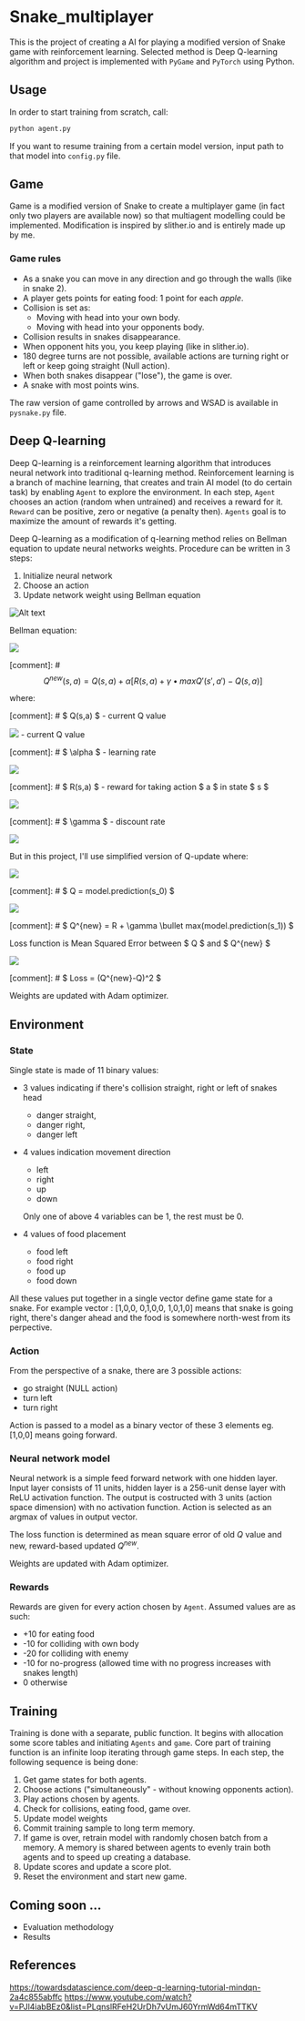 # Snake_multiplayer

This is the project of creating a AI for playing a modified version of Snake game with reinforcement learning.
Selected method is Deep Q-learning algorithm and project is implemented with ```PyGame``` and ```PyTorch``` using Python. 

## Usage

In order to start training from scratch, call:
```bash
python agent.py
```
If you want to resume training from a certain model version, input path to that model into ```config.py``` file. 

## Game 
Game is a modified version of Snake to create a multiplayer game (in fact only two players are available now) so that multiagent modelling could be implemented. 
Modification is inspired by slither.io and is entirely made up by me. 

### Game rules
* As a snake you can move in any direction and go through the walls (like in snake 2).
* A player gets points for eating food:  1 point for each *apple*.
* Collision is set as:
  * Moving with head into your own body.
  * Moving with head into your opponents body.
* Collision results in snakes disappearance. 
* When opponent hits you, you keep playing (like in slither.io).
* 180 degree turns are not possible, available actions are turning right or left or keep going straight (Null action).
* When both snakes disappear ("lose"), the game is over.
* A snake with most points wins.

The raw version of game controlled by arrows and WSAD is available in ```pysnake.py``` file. 

## Deep Q-learning
Deep Q-learning is a reinforcement learning algorithm that introduces neural network into traditional q-learning method.
Reinforcement learning is a branch of machine learning, that creates and train AI model (to do certain task) by enabling ```Agent``` 
to explore the environment. In each step, ```Agent``` chooses an action (random when untrained) and receives a reward for it. 
```Reward``` can be positive, zero or negative (a penalty then). ```Agents``` goal is to maximize the amount of rewards it's getting. 

Deep Q-learning as a modification of q-learning method relies on Bellman equation to update neural networks weights.
Procedure can be written in 3 steps:
1. Initialize neural network
2. Choose an action
3. Update network weight using Bellman equation

![Alt text](scheme.jpg "Deep Q learning scheme")

Bellman equation:

<img src="https://render.githubusercontent.com/render/math?math=Q^{new}(s,a) = Q(s,a) + \alpha [R(s,a) + \gamma \bullet max Q'(s',a') - Q(s,a)]">

[comment]: # $$ Q^{new}(s,a) = Q(s,a) + \alpha [R(s,a) + \gamma \bullet max Q'(s',a') - Q(s,a)] $$

where:

[comment]: # $ Q(s,a) $ - current Q value

<img src="https://render.githubusercontent.com/render/math?math=Q(s,a)"> - current Q value


[comment]: # $ \alpha $ - learning rate

<img src="https://render.githubusercontent.com/render/math?math=\alpha">

[comment]: # $ R(s,a) $ - reward for taking action $ a $ in state $ s $

<img src="https://render.githubusercontent.com/render/math?math=Q^{new}(s,a) = Q(s,a) + \alpha [R(s,a) + \gamma \bullet max Q'(s',a') - Q(s,a)]">

[comment]: # $ \gamma $ - discount rate

<img src="https://render.githubusercontent.com/render/math?math=Q^{new}(s,a) = Q(s,a) + \alpha [R(s,a) + \gamma \bullet max Q'(s',a') - Q(s,a)]">

But in this project, I'll use simplified version of Q-update where:

<img src="https://render.githubusercontent.com/render/math?math=Q^{new}(s,a) = Q(s,a) + \alpha [R(s,a) + \gamma \bullet max Q'(s',a') - Q(s,a)]">

[comment]: # $ Q = model.prediction(s_0) $

<img src="https://render.githubusercontent.com/render/math?math=Q^{new}(s,a) = Q(s,a) + \alpha [R(s,a) + \gamma \bullet max Q'(s',a') - Q(s,a)]">

[comment]: # $ Q^{new} = R + \gamma \bullet max(model.prediction(s_1)) $

Loss function is Mean Squared Error between $ Q $ and $ Q^{new} $

<img src="https://render.githubusercontent.com/render/math?math=Q^{new}(s,a) = Q(s,a) + \alpha [R(s,a) + \gamma \bullet max Q'(s',a') - Q(s,a)]">

[comment]: # $ Loss = (Q^{new}-Q)^2 $

Weights are updated with Adam optimizer.

## Environment
### State
Single state is made of 11 binary values:



* 3 values indicating if there's collision straight, right or left of snakes head
  * danger straight, 
  * danger right, 
  * danger left 

* 4 values indication movement direction
  * left
  * right
  * up
  * down
  
  Only one of above 4 variables can be 1, the rest must be 0. 

* 4 values of food placement
  * food left
  * food right
  * food up
  * food down

All these values put together in a single vector define game state for a snake.
For example vector :
 [1,0,0, 0,1,0,0, 1,0,1,0]  means that snake is going right, there's danger ahead and the food is somewhere north-west from its perpective.


### Action
From the perspective of a snake, there are 3 possible actions:
* go straight (NULL action)
* turn left
* turn right

Action is passed to a model as a binary vector of these 3 elements eg. [1,0,0] means going forward.

### Neural network model
Neural network is a simple feed forward network with one hidden layer. Input layer consists of
11 units, hidden layer is a 256-unit dense layer with ReLU activation function. The output is costructed 
with 3 units (action space dimension) with no activation function. Action is selected as an argmax of values in output vector.

The loss function is determined as mean square error of old $Q$ value and new, reward-based updated $Q^{new}$.

Weights are updated with Adam optimizer. 

### Rewards

Rewards are given for every action chosen by ```Agent```.
Assumed values are as such:
* +10 for eating food
* -10 for colliding with own body
* -20 for colliding with enemy
* -10 for no-progress (allowed time with no progress increases with snakes length)
* 0 otherwise


## Training

Training is done with a separate, public function. It begins with allocation some score tables and initiating ```Agents``` and ```game```.
Core part of training function is an infinite loop iterating through game steps. In each step, the following sequence is being done:
1. Get game states for both agents.
2. Choose actions ("simultaneously" - without knowing opponents action).
3. Play actions chosen by agents.
4. Check for collisions, eating food, game over.
5. Update model weights
6. Commit training sample to long term memory.
7. If game is over, retrain model with randomly chosen batch from a memory. A memory is shared between agents to evenly train both agents and to speed up creating a database.
8. Update scores and update a score plot. 
9. Reset the environment and start new game. 


## Coming soon ... 
* Evaluation methodology
* Results

## References
https://towardsdatascience.com/deep-q-learning-tutorial-mindqn-2a4c855abffc
https://www.youtube.com/watch?v=PJl4iabBEz0&list=PLqnslRFeH2UrDh7vUmJ60YrmWd64mTTKV

